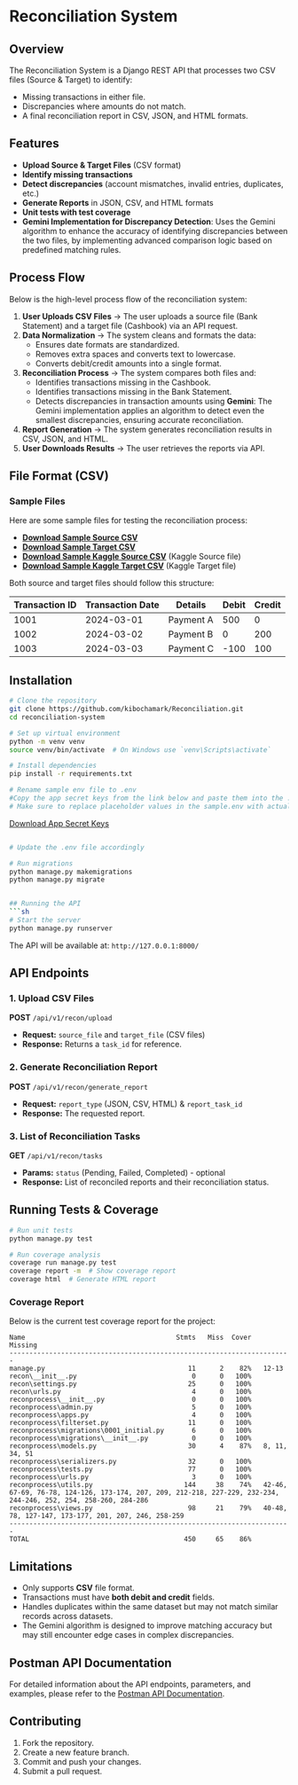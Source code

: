 # Reconciliation System

## Overview
The Reconciliation System is a Django REST API that processes two CSV files (Source & Target) to identify:
- Missing transactions in either file.
- Discrepancies where amounts do not match.
- A final reconciliation report in CSV, JSON, and HTML formats.

## Features
- **Upload Source & Target Files** (CSV format)
- **Identify missing transactions**
- **Detect discrepancies** (account mismatches, invalid entries, duplicates, etc.)
- **Generate Reports** in JSON, CSV, and HTML formats
- **Unit tests with test coverage**
- **Gemini Implementation for Discrepancy Detection**: Uses the Gemini algorithm to enhance the accuracy of identifying discrepancies between the two files, by implementing advanced comparison logic based on predefined matching rules.

## **Process Flow**
Below is the high-level process flow of the reconciliation system:

1. **User Uploads CSV Files** → The user uploads a source file (Bank Statement) and a target file (Cashbook) via an API request.
2. **Data Normalization** → The system cleans and formats the data:
   - Ensures date formats are standardized.
   - Removes extra spaces and converts text to lowercase.
   - Converts debit/credit amounts into a single format.
3. **Reconciliation Process** → The system compares both files and:
   - Identifies transactions missing in the Cashbook.
   - Identifies transactions missing in the Bank Statement.
   - Detects discrepancies in transaction amounts using **Gemini**: The Gemini implementation applies an algorithm to detect even the smallest discrepancies, ensuring accurate reconciliation.
4. **Report Generation** → The system generates reconciliation results in CSV, JSON, and HTML.
5. **User Downloads Results** → The user retrieves the reports via API.

## File Format (CSV)

### Sample Files
Here are some sample files for testing the reconciliation process:

- **[Download Sample Source CSV](https://drive.google.com/file/d/1GWB3bvnLiCLtsM3GkRIU2Y0NMlKAIYST/view?usp=sharing)**
- **[Download Sample Target CSV](https://drive.google.com/file/d/1wwYUXCRrCO6hGfiwLqm6p1GE9TMeHf1t/view?usp=sharing)**
- **[Download Sample Kaggle Source CSV](https://drive.google.com/file/d/1gYnXOuUbTfUZQOOXOG9Mj3pTSYjzyNbr/view?usp=sharing)** (Kaggle Source file)
- **[Download Sample Kaggle Target CSV](https://drive.google.com/file/d/1rgX9wE7p25OekMNDIoEuJyC-_vtx-1qE/view?usp=sharing)** (Kaggle Target file)

Both source and target files should follow this structure:

| Transaction ID | Transaction Date | Details    | Debit | Credit |
|---------------|------------------|------------|-------|--------|
| 1001          | 2024-03-01       | Payment A  | 500   | 0      |
| 1002          | 2024-03-02       | Payment B  | 0     | 200    |
| 1003          | 2024-03-03       | Payment C  | -100  | 100    |

## Installation
```sh
# Clone the repository
git clone https://github.com/kibochamark/Reconciliation.git
cd reconciliation-system

# Set up virtual environment
python -m venv venv
source venv/bin/activate  # On Windows use `venv\Scripts\activate`

# Install dependencies
pip install -r requirements.txt

# Rename sample env file to .env
#Copy the app secret keys from the link below and paste them into the .env file.
# Make sure to replace placeholder values in the sample.env with actual values.
```
[Download App Secret Keys](https://docs.google.com/document/d/1JsscC0l5HU5hhhMX2_G6KXeiX1_TgODm978XJgVdKj8/edit?usp=sharing)

```sh

# Update the .env file accordingly

# Run migrations
python manage.py makemigrations
python manage.py migrate


## Running the API
```sh
# Start the server
python manage.py runserver
```
The API will be available at: `http://127.0.0.1:8000/`

## API Endpoints
### 1. Upload CSV Files
**POST** `/api/v1/recon/upload`
- **Request:** `source_file` and `target_file` (CSV files)
- **Response:** Returns a `task_id` for reference.

### 2. Generate Reconciliation Report
**POST** `/api/v1/recon/generate_report`
- **Request:** `report_type` (JSON, CSV, HTML) & `report_task_id`
- **Response:** The requested report.

### 3. List of Reconciliation Tasks
**GET** `/api/v1/recon/tasks`
- **Params:** `status` (Pending, Failed, Completed) - optional
- **Response:** List of reconciled reports and their reconciliation status.

## Running Tests & Coverage
```sh
# Run unit tests
python manage.py test

# Run coverage analysis
coverage run manage.py test
coverage report -m  # Show coverage report
coverage html  # Generate HTML report
```

### Coverage Report

Below is the current test coverage report for the project:

```
Name                                      Stmts   Miss  Cover   Missing
-----------------------------------------------------------------------
manage.py                                    11      2    82%   12-13
recon\__init__.py                             0      0   100%
recon\settings.py                            25      0   100%
recon\urls.py                                 4      0   100%
reconprocess\__init__.py                      0      0   100%
reconprocess\admin.py                         5      0   100%
reconprocess\apps.py                          4      0   100%
reconprocess\filterset.py                    11      0   100%
reconprocess\migrations\0001_initial.py       6      0   100%
reconprocess\migrations\__init__.py           0      0   100%
reconprocess\models.py                       30      4    87%   8, 11, 34, 51
reconprocess\serializers.py                  32      0   100%
reconprocess\tests.py                        77      0   100%
reconprocess\urls.py                          3      0   100%
reconprocess\utils.py                       144     38    74%   42-46, 67-69, 76-78, 124-126, 173-174, 207, 209, 212-218, 227-229, 232-234, 244-246, 252, 254, 258-260, 284-286
reconprocess\views.py                        98     21    79%   40-48, 78, 127-147, 173-177, 201, 207, 246, 258-259
-----------------------------------------------------------------------
TOTAL                                       450     65    86%
```

## Limitations
- Only supports **CSV** file format.
- Transactions must have **both debit and credit** fields.
- Handles duplicates within the same dataset but may not match similar records across datasets.
- The Gemini algorithm is designed to improve matching accuracy but may still encounter edge cases in complex discrepancies.

## **Postman API Documentation**
For detailed information about the API endpoints, parameters, and examples, please refer to the [Postman API Documentation](https://documenter.getpostman.com/view/36984250/2sAYkHodNH).

## **Contributing**
1. Fork the repository.
2. Create a new feature branch.
3. Commit and push your changes.
4. Submit a pull request.

